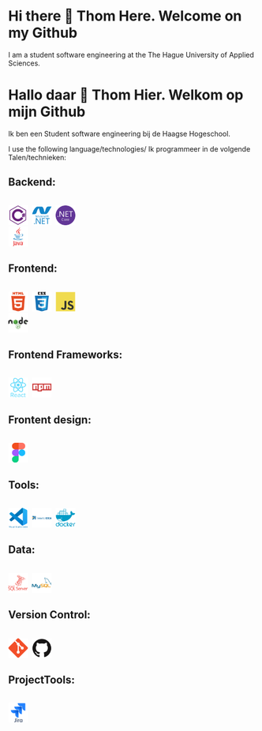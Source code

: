 ### <h1>Hi there 👋 Thom Here. Welcome on my Github</h1>

I am a student software engineering at the The Hague University of Applied Sciences.

### <h1>Hallo daar 👋 Thom Hier. Welkom op mijn Github</h1>

Ik ben een Student software engineering bij de Haagse Hogeschool.

I use the following language/technologies/ Ik programmeer in de volgende Talen/technieken:<br>
<div>
  <h2>Backend:</h2> <br>
  <img src="https://github.com/devicons/devicon/blob/master/icons/csharp/csharp-line.svg" title="SF" alt="sf" width="40" height="40"/>&nbsp;
  <img src="https://github.com/devicons/devicon/blob/master/icons/dot-net/dot-net-plain-wordmark.svg" title="SF" alt="sf" width="40" height="40"/>&nbsp;
  <img src="https://github.com/devicons/devicon/blob/master/icons/dotnetcore/dotnetcore-original.svg" title="SF" alt="sf" width="40" height="40"/>&nbsp;
  <br>
  <img src="https://github.com/devicons/devicon/blob/master/icons/java/java-original-wordmark.svg" title="SF" alt="sf" width="40" height="40"/>&nbsp;
  <br>
  <h2>Frontend:</h2><br>
  <img src="https://github.com/devicons/devicon/blob/master/icons/html5/html5-plain-wordmark.svg" title="SF" alt="sf" width="40" height="40"/>&nbsp;
  <img src="https://github.com/devicons/devicon/blob/master/icons/css3/css3-original-wordmark.svg" title="SF" alt="sf" width="40" height="40"/>&nbsp;
  <img src="https://github.com/devicons/devicon/blob/master/icons/javascript/javascript-original.svg" title="SF" alt="sf" width="40" height="40"/>&nbsp;
  <br>
  <img src="https://github.com/devicons/devicon/blob/master/icons/nodejs/nodejs-original-wordmark.svg" title="SF" alt="sf" width="40" height="40"/>&nbsp;
  <br>
  <h2>Frontend Frameworks:</h2><br>
  <img src="https://github.com/devicons/devicon/blob/master/icons/react/react-original-wordmark.svg" title="React" alt="React" width="40" height="40"/>&nbsp;
  <img src="https://github.com/devicons/devicon/blob/master/icons/npm/npm-original-wordmark.svg" title="SF" alt="sf" width="40" height="40"/>&nbsp;
  <br>
  <h2>Frontent design:</h2><br>
  <img src="https://github.com/devicons/devicon/blob/master/icons/figma/figma-original.svg" title="SF" alt="sf" width="40" height="40"/>&nbsp;  
  <br>
  <h2>Tools:</h2><br>
  <img src="https://github.com/devicons/devicon/blob/master/icons/vscode/vscode-original-wordmark.svg" title="SF" alt="sf" width="40" height="40"/>&nbsp;
  <img src="https://github.com/devicons/devicon/blob/master/icons/intellij/intellij-original-wordmark.svg" title="SF" alt="sf" width="40" height="40"/>&nbsp;
  <img src="https://github.com/devicons/devicon/blob/master/icons/docker/docker-plain-wordmark.svg" title="SF" alt="sf" width="40" height="40"/>&nbsp;
  <br>
  <h2>Data:</h2><br>
  <img src="https://github.com/devicons/devicon/blob/master/icons/microsoftsqlserver/microsoftsqlserver-plain-wordmark.svg" title="SF" alt="sf" width="40" height="40"/>&nbsp;
  <img src="https://github.com/devicons/devicon/blob/master/icons/mysql/mysql-original-wordmark.svg" title="SF" alt="sf" width="40" height="40"/>&nbsp;
  <br>
  <h2>Version Control:</h2><br>
  <img src="https://github.com/devicons/devicon/blob/master/icons/git/git-original.svg" title="SF" alt="sf" width="40" height="40"/>&nbsp;
  <img src="https://github.com/devicons/devicon/blob/master/icons/github/github-original.svg" title="SF" alt="sf" width="40" height="40"/>&nbsp;
  <br>

  <h2>ProjectTools:</h2><br>
  <img src="https://github.com/devicons/devicon/blob/master/icons/jira/jira-original-wordmark.svg" title="SF" alt="sf" width="40" height="40"/>&nbsp;

  
</div>
  
